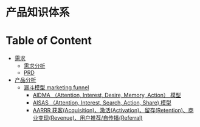 # 产品知识体系

Table of Content
=================

   * [需求](#需求)
      * [<a href="Requirement/Analysis.md">需求分析</a>](#需求分析)
      * [<a href="Requirement/PRD.md">PRD</a>](#prd)
   * [产品分析](#产品分析)
      * [<a href="">漏斗模型 marketing funnel</a>](#漏斗模型-marketing-funnel)
         * [AIDMA （Attention, Interest, Desire, Memory, Action） 模型](#aidma-attention-interest-desire-memory-action-模型)
         * [AISAS （Attention, Interest, Search, Action, Share) 模型](#aisas-attention-interest-search-action-share-模型)
         * [AARRR 获客(Acquisition)、激活(Activation)、留存(Retention)、商业变现(Revenue)、用户推荐/自传播(Referral)](#aarrr-获客acquisition激活activation留存retention商业变现revenue用户推荐自传播referral)

